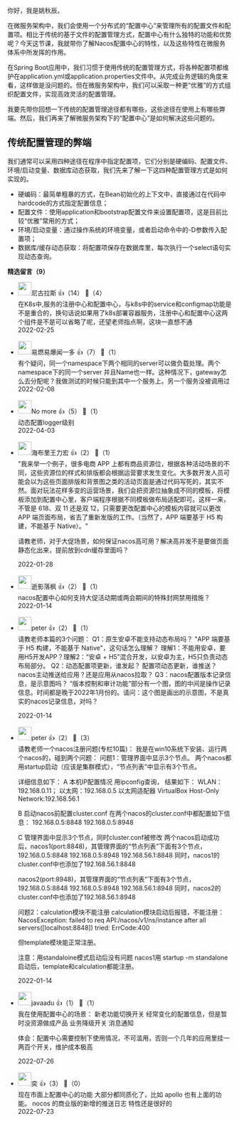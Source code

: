 你好，我是姚秋辰。

在微服务架构中，我们会使用一个分布式的“配置中心”来管理所有的配置文件和配置项。相比于传统的基于文件的配置管理方式，配置中心有什么独特的功能和优势呢？今天这节课，我就带你了解Nacos配置中心的特性，以及这些特性在微服务体系中所发挥的作用。

在Spring Boot应用中，我们习惯于使用传统的配置管理方式，将各种配置项都维护在application.yml或application.properties文件中。从完成业务逻辑的角度来看，这样做是没问题的。但在微服务架构中，我们可以采取一种更“优雅”的方式组织配置文件，实现高效灵活的配置管理。

我要先带你回想一下传统的配置管理途径都有哪些，这些途径在使用上有哪些弊端。然后，我们再来了解微服务架构下的“配置中心”是如何解决这些问题的。

## 传统配置管理的弊端

我们通常可以采用四种途径在程序中指定配置项，它们分别是硬编码、配置文件、环境/启动变量、数据库动态获取，我们先来了解一下这四种配置管理方式是如何实现的。

- 硬编码：最简单粗暴的方式，在Bean初始化的上下文中，直接通过在代码中hardcode的方式指定配置信息；
- 配置文件：使用application和bootstrap配置文件来设置配置项，这是目前比较“优雅”常用的方式；
- 环境/启动变量：通过操作系统的环境变量，或者启动命令中的-D参数传入配置项；
- 数据库/缓存动态获取：将配置项保存在数据库里，每次执行一个select语句实现动态查询。
<div><strong>精选留言（9）</strong></div><ul>
<li><img src="" width="30px"><span>尼古拉斯</span> 👍（14） 💬（4）<div>在K8s中,服务的注册中心和配置中心，与k8s中的service和configmap功能是不是重合的，换句话说如果用了k8s部署容器服务，注册中心和配置中心这两个组件是不是可以省略了呢，还望老师指点啊，这块一直想不通</div>2022-02-25</li><br/><li><img src="https://static001.geekbang.org/account/avatar/00/10/c7/15/fcd39b72.jpg" width="30px"><span>易燃易爆闻一多</span> 👍（7） 💬（1）<div>有个疑问，同一个namespace下两个相同的server可以做负载处理。两个namespace下的同一个server 并且Name也一样。这种情况下，gateway怎么去分配呢？我做测试的时候只能到其中一个服务上。另一个服务没被调用过</div>2022-02-08</li><br/><li><img src="https://static001.geekbang.org/account/avatar/00/0f/a7/46/0d0aa7d5.jpg" width="30px"><span>No more</span> 👍（5） 💬（1）<div>动态配置logger级别</div>2022-04-03</li><br/><li><img src="https://static001.geekbang.org/account/avatar/00/0f/c0/ff/9355810e.jpg" width="30px"><span>海布里王力宏</span> 👍（2） 💬（1）<div>&quot;我来举一个例子，很多电商 APP 上都有商品资源位，根据各种活动场景的不同，这些资源位的样式和排版都会根据运营要求发生变化。大多数开发人员可能会以为这些页面排版和背景图之类的活动页面是通过代码写死的，其实不然。面对玩法花样多变的运营场景，我们会把资源位抽象成不同的模板，将模板添加到配置中心里，客户端程序根据不同模板做布局适配即可。这样一来，不管是 618、双 11 还是双 12，只需要更改配置中心的模板内容就可以更改 APP 端页面布局，省去了重新发版的工作。（当然了，APP 端要基于 H5 构建，不能基于 Native）。&quot;

请教老师，对于大促场景，如何保证nacos高可用？解决高并发不是要做页面静态化出来，提前放到cdn缓存里面吗？</div>2022-01-28</li><br/><li><img src="https://static001.geekbang.org/account/avatar/00/10/3e/29/cc30bd9d.jpg" width="30px"><span>逝影落枫</span> 👍（2） 💬（1）<div>nacos配置中心如何支持大促活动期或两会期间的特殊封网禁用措施？</div>2022-01-14</li><br/><li><img src="https://static001.geekbang.org/account/avatar/00/10/25/87/f3a69d1b.jpg" width="30px"><span>peter</span> 👍（2） 💬（1）<div>请教老师本篇的3个问题：
Q1：原生安卓不能支持动态布局吗？
&quot;APP 端要基于 H5 构建，不能基于 Native&quot;，这句话怎么理解？ 理解1：不能用安卓，要用H5开发APP？理解2：“安卓 + H5”混合开发，以安卓为主，H5只负责动态布局部分。
Q2：动态配置项更新，谁发起？
配置项动态更新，谁推送？nacos主动推送给应用？还是应用从nacos拉取？
Q3：nacos配置版本记录信息，是示意图吗？
“版本控制和审计功能”部分有一个图，图的中间是操作记录信息。时间都是晚于2022年1月份的。请问：这个图是画出的示意图，不是真实的nacos记录信息，对吗？
</div>2022-01-14</li><br/><li><img src="https://static001.geekbang.org/account/avatar/00/10/25/87/f3a69d1b.jpg" width="30px"><span>peter</span> 👍（2） 💬（3）<div>请教老师一个nacos注册问题(专栏10篇)：
我是在win10系统下安装、运行两个nacos的，碰到两个问题：
问题1：管理界面中显示3个节点。
两个nacos都用startup启动（应该是集群模式），“节点列表”中显示有3个节点。

详细信息如下：
A 本机IP配置情况
用ipconfig查询， 结果如下：
WLAN：192.168.0.11；  以太网：192.168.0.5
以太网适配器 VirtualBox Host-Only Network:192.168.56.1

B 启动nacos前配置cluster.conf
在两个nacos的cluster.conf中都配置如下信息：
192.168.0.5:8848
192.168.0.5:8948

C 管理界面中显示3个节点，同时cluster.conf被修改
两个nacos启动成功后，nacos1(port:8848)，其管理界面的“节点列表”下面有3个节点，
192.168.0.5:8848
192.168.0.5:8948
192.168.56.1:8848
同时，nacos1的cluster.conf中也添加了192.168.56.1:8848

nacos2(port:8948)，其管理界面的“节点列表”下面有3个节点，
192.168.0.5:8848
192.168.0.5:8948
192.168.56.1:8948
同时，nacos2的cluster.conf中也添加了192.168.56.1:8948

问题2：calculation模块不能注册
calculation模块启动后报错，不能注册：
NacosException: failed to req API:&#47;nacos&#47;v1&#47;ns&#47;instance after all servers([localhost:8848]) tried: ErrCode:400

但template模块能正常注册。

注意：用standaloine模式启动后没有问题
nacos1用 startup -m standalone启动后，template和calculation都能注册。</div>2022-01-14</li><br/><li><img src="https://static001.geekbang.org/account/avatar/00/0f/44/47/3ddb94d0.jpg" width="30px"><span>javaadu</span> 👍（1） 💬（1）<div>我在使用配置中心的场景：
新老功能切换开关
经常变化的配置信息，但是暂时没资源做成产品
业务降级开关
消息通知

体会：配置中心需要控制下使用情况，不可滥用，否则一个几年的应用里挂一两百个开关，维护成本极高</div>2022-07-26</li><br/><li><img src="https://static001.geekbang.org/account/avatar/00/0f/57/4f/6fb51ff1.jpg" width="30px"><span>奕</span> 👍（3） 💬（0）<div>现在市面上配置中心的功能 大部分都同质化了，比如 apollo  也有上面的功能。 nocos 的商业版的新增的推送日志 特性还是很好的</div>2022-07-23</li><br/>
</ul>